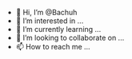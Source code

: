 - 👋 Hi, I’m @Bachuh
- 👀 I’m interested in ...
- 🌱 I’m currently learning ...
- 💞️ I’m looking to collaborate on ...
- 📫 How to reach me ...

<!---
Bachuh/Bachuh is a ✨ special ✨ repository because its `README.md` (this file) appears on your GitHub profile.
You can click the Preview link to take a look at your changes.
--->
